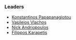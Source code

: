 ### Leaders

* [Konstantinos Papapanagiotou](mailto:konstantinos@owasp.org)
* [Vasileios Vlachos](mailto:vsvlachos@owasp.org)
* [Nick Andriopoulos](mailto:nick.andriopoulos@owasp.org)
* [Filippos Karapetis](mailto:filippos.karapetis@owasp.org)
